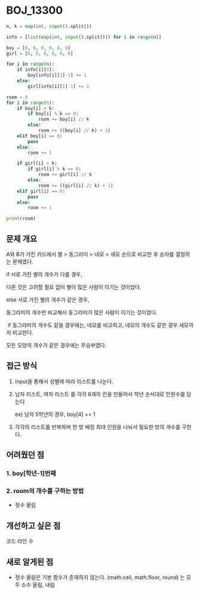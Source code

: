 # BOJ_13300

```python
n, k = map(int, input().split())

info = [list(map(int, input().split())) for i in range(n)]

boy = [0, 0, 0, 0, 0, 0]
girl = [0, 0, 0, 0, 0, 0]

for i in range(n):
    if info[i][0]:
        boy[info[i][1]-1] += 1
    else:
        girl[info[i][1]-1] += 1

room = 0
for i in range(6):
    if boy[i] > k:
        if boy[i] % k == 0:
            room += boy[i] // k
        else:
            room += ((boy[i] // k) + 1)
    elif boy[i] == 0:
        pass
    else:
        room += 1

    if girl[i] > k:
        if girl[i] % k == 0:
            room += girl[i] // k
        else:
            room += ((girl[i] // k) + 1)
    elif girl[i] == 0:
        pass
    else:
        room += 1

print(room)
```

## 문제 개요

A와 B가 가진 카드에서 별 > 동그라미 > 네모 > 세모 순으로 비교한 후 승자를 결정하는 문제였다.

if 서로 가진 별의 개수가 다를 경우, 

다른 것은 고려할 필요 없이 별이 많은 사람이 이기는 것이었다.

else 서로 가진 별의 개수가 같은 경우,

동그라미의 개수만 비교해서 동그라미가 많은 사람이 이기는 것이었다.

​	if 동그라미의 개수도 같을 경우에는, 네모를 비교하고, 네모의 개수도 같은 경우 세모까지 비교한다.

모든 모양의 개수가 같은 경우에는 무승부였다.



## 접근 방식

1. input을 통해서 성별에 따라 리스트를 나눈다.

2. 남자 리스트, 여자 리스트 를 각각 6개의 칸을 만들어서 학년 순서대로 인원수를 담는다

   ex) 남자 5학년의 경우, boy[4] += 1

3. 각각의 리스트를 반복하며 한 방 배정 최대 인원을 나눠서 필요한 방의 개수를 구한다.



## 어려웠던 점

### 1. boy[학년-1]번째 



### 2. room의 개수를 구하는 방법

- 정수 올림

## 개선하고 싶은 점

코드 라인 수



## 새로 알게된 점

- 정수 올림은 기본 함수가 존재하지 않는다. (math.ceil, math.floor, round) 는 모두 소수 올림, 내림